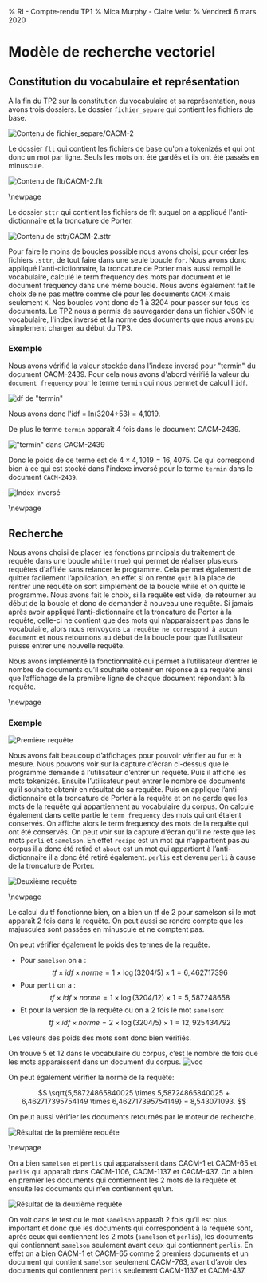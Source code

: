 % RI - Compte-rendu TP1
% Mica Murphy - Claire Velut
% Vendredi 6 mars 2020

# Modèle de recherche vectoriel

## Constitution du vocabulaire et représentation

À la fin du TP2 sur la constitution du vocabulaire et sa représentation, nous avons trois dossiers.
Le dossier `fichier_separe` qui contient les fichiers de base.

![Contenu de `fichier_separe/CACM-2`](img/fichier_separe.png)

Le dossier `flt` qui contient les fichiers de base qu'on a tokenizés et qui ont donc un mot par ligne.
Seuls les mots ont été gardés et ils ont été passés en minuscule.

![Contenu de `flt/CACM-2.flt`](img/flt.png)

\newpage

Le dossier `sttr` qui contient les fichiers de flt auquel on a appliqué l'anti-dictionnaire et la troncature de Porter.

![Contenu de `sttr/CACM-2.sttr`](img/sttr.png)

Pour faire le moins de boucles possible nous avons choisi, pour créer les fichiers `.sttr`,
de tout faire dans une seule boucle `for`. Nous avons donc appliqué l'anti-dictionnaire, la troncature de Porter mais aussi rempli le vocabulaire, calculé le term frequency des mots par document et le document frequency dans une même boucle.
Nous avons également fait le choix de ne pas mettre comme clé pour les documents `CACM-X` mais seulement `X`. Nos boucles vont donc de 1 à 3204 pour passer sur tous les documents.
Le TP2 nous a permis de sauvegarder dans un fichier JSON le vocabulaire, l'index inversé et la norme des documents que nous avons pu simplement charger au début du TP3.

### Exemple

Nous avons vérifié la valeur stockée dans l'indexe inversé pour "termin" du document CACM-2439.
Pour cela nous avons d'abord vérifié la valeur du `document frequency` pour le terme `termin` qui nous permet de calcul l'`idf`.

![$df$ de "termin"](img/dftermin.png)

Nous avons donc l'idf = ln(3204÷53) = 4,1019.

De plus le terme `termin` apparaît 4 fois dans le document CACM-2439.

!["termin" dans `CACM-2439`](img/CACM-2439.png)

Donc le poids de ce terme est de $4 \times 4,1019 = 16,4075$. Ce qui correspond bien à ce qui est stocké dans l'indexe inversé pour le terme `termin` dans le document `CACM-2439`.

![Index inversé](img/indexe_inverse.png)

\newpage

## Recherche

Nous avons choisi de placer les fonctions principals du traitement de requête dans une boucle `while(true)` qui permet de réaliser plusieurs requêtes d'affilée sans relancer le programme. Cela permet également de quitter facilement l’application, en effet si on rentre `quit` à la place de rentrer une requête on sort simplement de la boucle while et on quitte le programme. Nous avons fait le choix, si la requête est vide, de retourner au début de la boucle et donc de demander à nouveau une requête. Si jamais après avoir appliqué l’anti-dictionnaire et la troncature de Porter à la requête, celle-ci ne contient que des mots qui n’apparaissent pas dans le vocabulaire, alors nous renvoyons `La requête ne correspond à aucun document` et nous retournons au début de la boucle pour que l’utilisateur puisse entrer une nouvelle requête.

Nous avons implémenté la fonctionnalité qui permet à l’utilisateur d’entrer le nombre de documents qu’il souhaite obtenir en réponse à sa requête ainsi que l’affichage de la première ligne de chaque document répondant à la requête.

\newpage

### Exemple

![Première requête](img/requete1.png)

Nous avons fait beaucoup d’affichages pour pouvoir vérifier au fur et à mesure.
Nous pouvons voir sur la capture d’écran ci-dessus que le programme demande à l’utilisateur d’entrer un requête. Puis il affiche les mots tokenizés.
Ensuite l’utilisateur peut entrer le nombre de documents qu’il souhaite obtenir en résultat de sa requête.
Puis on applique l’anti-dictionnaire et la troncature de Porter à la requête et on ne garde que les mots de la requête qui appartiennent au vocabulaire du corpus. On calcule également dans cette partie le `term frequency` des mots qui ont étaient conservés.
On affiche alors le term frequency des mots de la requête qui ont été conservés.
On peut voir sur la capture d’écran qu’il ne reste que les mots `perli` et `samelson`. En effet `recipe` est un mot qui n’appartient pas au corpus il a donc été retiré et `about` est un mot qui appartient à l’anti-dictionnaire il a donc été retiré également. `perlis` est devenu `perli` à cause de la troncature de Porter.

![Deuxième requête](img/requete2.png)

\newpage

Le calcul du tf fonctionne bien, on a bien un tf de 2 pour samelson si le mot apparaît 2 fois dans la requête. On peut aussi se rendre compte que les majuscules sont passées en minuscule et ne comptent pas.

On peut vérifier également le poids des termes de la requête.

- Pour `samelson` on a :
 $$
 tf \times idf \times norme = 1 \times \log(3204/5) \times 1 = 6,462717396
 $$
- Pour `perli` on a :
 $$
 tf \times idf \times norme = 1 \times \log(3204/12) \times 1 = 5,587248658
 $$
- Et pour la version de la requête ou on a 2 fois le mot `samelson`:
 $$
 tf \times idf \times norme = 2 \times \log(3204/5) \times 1 = 12,925434792
 $$

Les valeurs des poids des mots sont donc bien vérifiés.

On trouve 5 et 12 dans le vocabulaire du corpus, c’est le nombre de fois que les mots apparaissent dans un document du corpus.
![voc](img/voc.png)

On peut également vérifier la norme de la requête:

$$
\sqrt{5,58724865840025 \times 5,58724865840025 + 6,462717395754149 \times 6,462717395754149} = 8,543071093.
$$

On peut aussi vérifier les documents retournés par le moteur de recherche.

![Résultat de la première requête](img/ResRequete1.png)

\newpage

On a bien `samelson` et `perlis` qui apparaissent dans CACM-1 et CACM-65 et
`perlis` qui apparaît dans CACM-1106, CACM-1137 et CACM-437.
On a bien en premier les documents qui contiennent les 2 mots de la requête et ensuite les documents qui n’en contiennent qu’un.

![Résultat de la deuxième requête](img/ResRequete2.png)

On voit dans le test ou le mot `samelson` apparaît 2 fois qu’il est plus important et donc que les documents qui correspondent à la requête sont, après ceux qui contiennent les 2 mots (`samelson` et `perlis`), les documents qui contiennent `samelson` seulement avant ceux qui contiennent `perlis`. En effet on a bien CACM-1 et CACM-65 comme 2 premiers documents et un document qui contient `samelson` seulement CACM-763, avant d’avoir des documents qui contiennent `perlis` seulement CACM-1137 et CACM-437.
